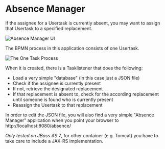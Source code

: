Absence Manager
===============
If the assignee for a Usertask is currently absent, you may want to assign that Usertask to a specified replacement. 

![Absence Manager UI][1]

The BPMN process in this application consists of one Usertask. 

![The One Task Process][2]

When it is created, there is a Tasklistener that does the following:

* Load a very simple "database" (in this case just a JSON file)
* Check if the assignee is currently present
* If not, retrieve the designated replacement
* If that replacement is absent to, check for the according replacement until someone is found who is currently present
* Reassign the Usertask to that replacement

In order to edit the JSON file, you will also find a very simple "Absence Manager" application when you point your browser to http://localhost:8080/absence/ 

*Only tested on JBoss AS 7*, for other container (e.g. Tomcat) you have to take care to include a JAX-RS implementation.

[1]: https://raw.github.com/camunda/camunda-consulting/master/snippets/task-assignment-absence/screenshot.png
[2]: https://raw.github.com/camunda/camunda-consulting/master/snippets/task-assignment-absence/src/main/webapp/resources/absence.png
